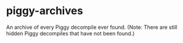 # piggy-archives
An archive of every Piggy decompile ever found. (Note: There are still hidden Piggy decompiles that have not been found.)
